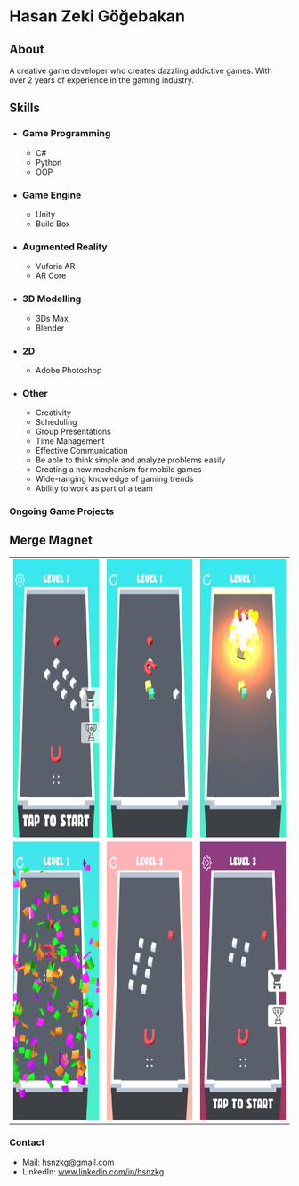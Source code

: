 # Hasan Zeki Göğebakan
## About
A creative game developer who creates dazzling addictive games.
With over 2 years of experience in the gaming industry.
## Skills
- ### Game Programming
  - C#
  - Python
  - OOP
- ### Game Engine
  - Unity
  - Build Box
- ### Augmented Reality
  - Vuforia AR
  - AR Core
- ### 3D Modelling
  - 3Ds Max
  - Blender
- ### 2D
  - Adobe Photoshop
- ### Other
  - Creativity
  - Scheduling
  - Group Presentations
  - Time Management
  - Effective Communication
  - Be able to think simple and analyze problems easily
  - Creating a new mechanism for mobile games
  - Wide-ranging knowledge of gaming trends
  - Ability to work as part of a team
### Ongoing Game Projects
## Merge Magnet
<table>
<tr><td>
<div align="left"><img src="Projects/MergeMagnet.png"height="500" width="250"></div>
</td><td>
<div align="right"><img src="Projects/MergeMagnet1.png"height="500" width="250"></div>
</td><td>
<div align="right"><img src="Projects/MergeMagnet2.png"height="500" width="250"></div>
</td></tr>
<tr><td>
<div align="left"><img src="Projects/MergeMagnet3.png"height="500" width="250"></div>
</td><td>
<div align="right"><img src="Projects/MergeMagnet5.png"height="500" width="250"></div>
</td><td>
<div align="right"><img src="Projects/MergeMagnet4.png"height="500" width="250"></div>
</td></tr>
</table>

### Contact
- Mail: hsnzkg@gmail.com
- LinkedIn: www.linkedin.com/in/hsnzkg



